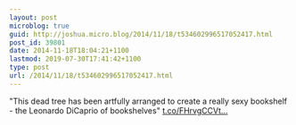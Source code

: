 ```yaml
---
layout: post
microblog: true
guid: http://joshua.micro.blog/2014/11/18/t534602996517052417.html
post_id: 39801
date: 2014-11-18T18:04:21+1100
lastmod: 2019-07-30T17:41:42+1100
type: post
url: /2014/11/18/t534602996517052417.html
---
```

"This dead tree has been artfully arranged to create a really sexy bookshelf - the Leonardo DiCaprio of bookshelves" [t.co/FHrvgCCVt...](http://t.co/FHrvgCCVtl)
